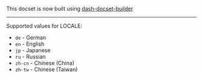 This docset is now built using [dash-docset-builder](https://github.com/lshprung/dash-docset-builder)

---

Supported values for LOCALE:

- `de`    - German          
- `en`    - English         
- `jp`    - Japanese        
- `ru`    - Russian         
- `zh-cn` - Chinese (China) 
- `zh-tw` - Chinese (Taiwan)
